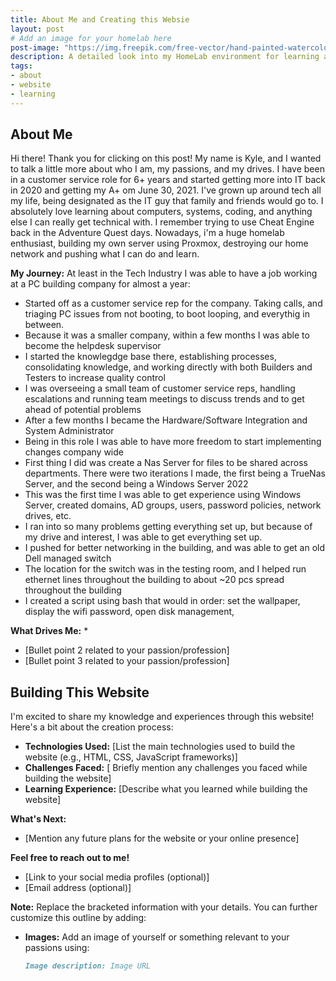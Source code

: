 ```yaml
---
title: About Me and Creating this Websie
layout: post
# Add an image for your homelab here
post-image: "https://img.freepik.com/free-vector/hand-painted-watercolor-galaxy-background_52683-63441.jpg?t=st=1710813612~exp=1710817212~hmac=39888e9a57b70cae36bb4dfb038b610aea0fe54ba6907a45007753ae83985897&w=1800"
description: A detailed look into my HomeLab environment for learning and experimentation.
tags:
- about
- website
- learning
---
```


## About Me

Hi there! Thank you for clicking on this post! My name is Kyle, and I wanted to talk a little more about who I am, my passions, and my drives. I have been in a customer service role for 6+ years and started getting more into IT back in 2020 and getting my A+ om June 30, 2021. I've grown up around tech all my life, being designated as the IT guy that family and friends would go to. I absolutely love learning about computers, systems, coding, and anything else I can really get technical with. I remember trying to use Cheat Engine back in the Adventure Quest days. Nowadays, i'm a huge homelab enthusiast, building my own server using Proxmox, destroying our home network and pushing what I can do and learn.

**My Journey:**
At least in the Tech Industry I was able to have a job working at a PC building company for almost a year:
* Started off as a customer service rep for the company. Taking calls, and triaging PC issues from not booting, to boot looping, and everythig in between.
* Because it was a smaller company, within a few months I was able to become the helpdesk supervisor
* I started the knowlegdge base there, establishing processes, consolidating knowledge, and working directly with both Builders and Testers to increase quality control
* I was overseeing a small team of customer service reps, handling escalations and running team meetings to discuss trends and to get ahead of potential problems
* After a few months I became the Hardware/Software Integration and System Administrator
* Being in this role I was able to have more freedom to start implementing changes company wide
* First thing I did was create a Nas Server for files to be shared across departments. There were two iterations I made, the first being a TrueNas Server, and the second being a Windows Server 2022
* This was the first time I was able to get experience using Windows Server, created domains, AD groups, users, password policies, network drives, etc.
* I ran into so many problems getting everything set up, but because of my drive and interest, I was able to get everything set up.
* I pushed for better networking in the building, and was able to get an old Dell managed switch
* The location for the switch was in the testing room, and I helped run ethernet lines throughout the building to about ~20 pcs spread throughout the building
* I created a script using bash that would in order: set the wallpaper, display the wifi password, open disk management, 

**What Drives Me:**
* 
* [Bullet point 2 related to your passion/profession]
* [Bullet point 3 related to your passion/profession]

## Building This Website

I'm excited to share my knowledge and experiences through this website! Here's a bit about the creation process:

* **Technologies Used:** [List the main technologies used to build the website (e.g., HTML, CSS, JavaScript frameworks)]
* **Challenges Faced:** [ Briefly mention any challenges you faced while building the website]
* **Learning Experience:** [Describe what you learned while building the website]

**What's Next:**

* [Mention any future plans for the website or your online presence]

**Feel free to reach out to me!** 

* [Link to your social media profiles (optional)]
* [Email address (optional)]


**Note:** Replace the bracketed information with your details. You can further customize this outline by adding:

* **Images:** Add an image of yourself or something relevant to your passions using:

  ```markdown
  Image description: Image URL
